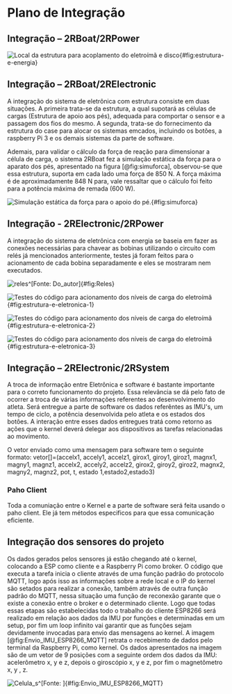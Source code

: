 # Plano de Integração
## Integração – 2RBoat/2RPower

![Local da estrutura para acoplamento do eletroímã e disco](imagens/IMG_5119.JPG){#fig:estrutura-e-energia}


## Integração – 2RBoat/2RElectronic

 A integração do sistema de eletrônica  com estrutura consiste em duas situações. A primeira trata-se da estrutura, a qual supotará as células de cargas (Estrutura de apoio aos pés), adequada para comportar o sensor e a passagem dos fios do mesmo. A segunda, trata-se do fornecimento da estrutura do case para alocar os sistemas emcados, incluindo os botões, a raspberry Pi 3 e os demais sistemas da parte de software.
 
 Ademais, para validar o cálculo da força de reação para dimensionar a célula de carga, o sistema 2RBoat fez a simulação estática da força para o aparato dos pés, apresentado na figura [@fig:simuforca], observou-se que essa estrutura, suporta em cada lado uma força de 850 N. A força máxima é de aproximadamente 848 N para, vale ressaltar que o cálculo foi feito para a potência máxima de remada (600 W).
 
![Simulação estática da força para o apoio do pé.](imagens/simuforca.JPG){#fig:simuforca}

## Integração - 2RElectronic/2RPower

A integração do sistema de eletrônica com energia se baseia em fazer as conexões necessárias para chavear as bobinas utilizando o circuito com relés já mencionados anteriormente, testes já foram feitos para o acionamento de cada bobina separadamente e eles se mostraram nem executados.

![reles^[Fonte: Do_autor]](imagens/reles.png){#fig:Reles}


![Testes do código para acionamento dos níveis de carga do eletroímã](imagens/IMG_5696.JPG){#fig:estrutura-e-eletronica-1}

![Testes do código para acionamento dos níveis de carga do eletroímã](imagens/IMG_5698.JPG){#fig:estrutura-e-eletronica-2}

![Testes do código para acionamento dos níveis de carga do eletroímã](imagens/IMG_5699.JPG){#fig:estrutura-e-eletronica-3}

## Integração – 2RElectronic/2RSystem
A troca de informação entre Eletrônica e software é bastante importante para o correto funcionamento do projeto. Essa relevância se dá pelo fato de ocorrer a troca de várias informações referentes ao desenvolvimento do atleta.
Será entregue a parte de software os dados referêntes as IMU's, um tempo de ciclo, a potência desenvolvida pelo atleta e os estados dos botôes. A interação entre esses dados entregues tratá como retorno as ações que o kernel deverá delegar aos dispositivos as tarefas relacionadas ao movimento.

O vetor enviado como uma mensagem para software tem o seguinte formato:
vetor[]=(accelx1, accely1, accelz1, girox1, giroy1, giroz1, magnx1, magny1, magnz1, accelx2, accely2, accelz2, girox2, giroy2, giroz2, magnx2, magny2, magnz2, pot, t, estado 1,estado2,estado3)

### Paho Client
Toda a comuniação entre o Kernel e a parte de software será feita usando o paho client. Ele já tem métodos especificos para que essa comunicação eficiente.

## Integração dos sensores do projeto

Os dados gerados pelos sensores já estão chegando até o kernel, colocando a ESP como cliente e a Raspberry Pi como broker. O código que executa a tarefa inicia o cliente através de uma função padrão do protocolo MQTT, logo após isso as informações sobre a rede local e o IP do kernel são setados para realizar a conexão, também através de outra função padrão do MQTT, nessa situação uma função de reconexão garante que o existe a conexão entre o broker e o determinado cliente. Logo que todas essas etapas são estabelecidas todo o trabalho do cliente ESP8266 será realizado em relação aos dados da IMU por funções e determinadas em um setup, por fim um loop infinito vai garantir que as funções sejam devidamente invocadas para envio das mensagens ao kernel.
A imagem [@fig:Envio_IMU_ESP8266_MQTT] retrata o recebimento de dados pelo terminal da Raspberry Pi, como kernel. Os dados apresentados na imagem são de um vetor de 9 posições com a seguinte ordem dos dados da IMU: acelerômetro x, y e z, depois o giroscópio x, y e z, por fim o magnetômetro x, y , z.

![Celula_s^[Fonte: ]](imagens/teste_mqtt.png){#fig:Envio_IMU_ESP8266_MQTT}

